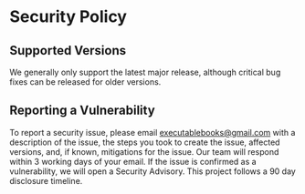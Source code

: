# Security Policy

## Supported Versions

We generally only support the latest major release,
although critical bug fixes can be released for older versions.

## Reporting a Vulnerability

To report a security issue, please email <executablebooks@gmail.com> with a description of the issue,
the steps you took to create the issue, affected versions, and, if known, mitigations for the issue.
Our team will respond within 3 working days of your email.
If the issue is confirmed as a vulnerability, we will open a Security Advisory.
This project follows a 90 day disclosure timeline.
